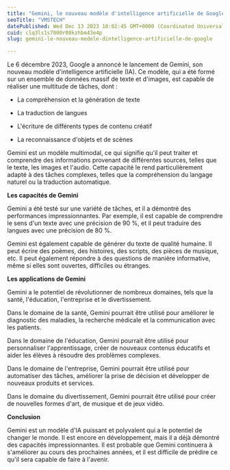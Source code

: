 ```yaml
---
title: "Gemini, le nouveau modèle d'intelligence artificielle de Google"
seoTitle: "VMSTECH"
datePublished: Wed Dec 13 2023 10:02:45 GMT+0000 (Coordinated Universal Time)
cuid: clq3ls1s7000r08kzhbm43e4p
slug: gemini-le-nouveau-modele-dintelligence-artificielle-de-google

---
```


Le 6 décembre 2023, Google a annoncé le lancement de Gemini, son nouveau modèle d'intelligence artificielle (IA). Ce modèle, qui a été formé sur un ensemble de données massif de texte et d'images, est capable de réaliser une multitude de tâches, dont :

* La compréhension et la génération de texte
    
* La traduction de langues
    
* L'écriture de différents types de contenu créatif
    
* La reconnaissance d'objets et de scènes
    

Gemini est un modèle multimodal, ce qui signifie qu'il peut traiter et comprendre des informations provenant de différentes sources, telles que le texte, les images et l'audio. Cette capacité le rend particulièrement adapté à des tâches complexes, telles que la compréhension du langage naturel ou la traduction automatique.

**Les capacités de Gemini**

Gemini a été testé sur une variété de tâches, et il a démontré des performances impressionnantes. Par exemple, il est capable de comprendre le sens d'un texte avec une précision de 90 %, et il peut traduire des langues avec une précision de 80 %.

Gemini est également capable de générer du texte de qualité humaine. Il peut écrire des poèmes, des histoires, des scripts, des pièces de musique, etc. Il peut également répondre à des questions de manière informative, même si elles sont ouvertes, difficiles ou étranges.

**Les applications de Gemini**

Gemini a le potentiel de révolutionner de nombreux domaines, tels que la santé, l'éducation, l'entreprise et le divertissement.

Dans le domaine de la santé, Gemini pourrait être utilisé pour améliorer le diagnostic des maladies, la recherche médicale et la communication avec les patients.

Dans le domaine de l'éducation, Gemini pourrait être utilisé pour personnaliser l'apprentissage, créer de nouveaux contenus éducatifs et aider les élèves à résoudre des problèmes complexes.

Dans le domaine de l'entreprise, Gemini pourrait être utilisé pour automatiser des tâches, améliorer la prise de décision et développer de nouveaux produits et services.

Dans le domaine du divertissement, Gemini pourrait être utilisé pour créer de nouvelles formes d'art, de musique et de jeux vidéo.

**Conclusion**

Gemini est un modèle d'IA puissant et polyvalent qui a le potentiel de changer le monde. Il est encore en développement, mais il a déjà démontré des capacités impressionnantes. Il est probable que Gemini continuera à s'améliorer au cours des prochaines années, et il est difficile de prédire ce qu'il sera capable de faire à l'avenir.